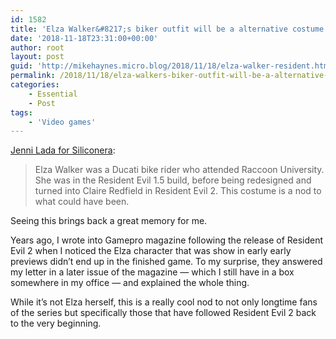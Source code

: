 ```yaml
---
id: 1582
title: 'Elza Walker&#8217;s biker outfit will be a alternative costume in the Resident Evil 2 remake'
date: '2018-11-18T23:31:00+00:00'
author: root
layout: post
guid: 'http://mikehaynes.micro.blog/2018/11/18/elza-walker-resident.html'
permalink: /2018/11/18/elza-walkers-biker-outfit-will-be-a-alternative-costume-in-the-resident-evil-2-remake/
categories:
    - Essential
    - Post
tags:
    - 'Video games'
---
```


[Jenni Lada for Siliconera](http://www.siliconera.com/2018/10/22/see-the-resident-evil-2-claire-elza-walker-costume-in-action/):

> Elza Walker was a Ducati bike rider who attended Raccoon University. She was in the Resident Evil 1.5 build, before being redesigned and turned into Claire Redfield in Resident Evil 2. This costume is a nod to what could have been.

Seeing this brings back a great memory for me.

Years ago, I wrote into Gamepro magazine following the release of Resident Evil 2 when I noticed the Elza character that was show in early early previews didn’t end up in the finished game. To my surprise, they answered my letter in a later issue of the magazine — which I still have in a box somewhere in my office — and explained the whole thing.

While it’s not Elza herself, this is a really cool nod to not only longtime fans of the series but specifically those that have followed Resident Evil 2 back to the very beginning.